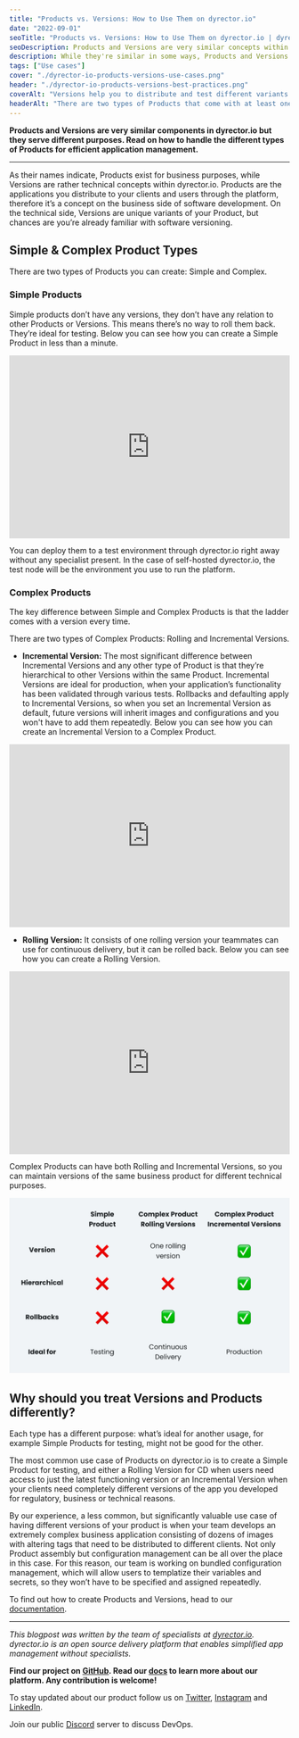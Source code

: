 ```yaml
---
title: "Products vs. Versions: How to Use Them on dyrector.io"
date: "2022-09-01"
seoTitle: "Products vs. Versions: How to Use Them on dyrector.io | dyrector.io"
seoDescription: Products and Versions are very similar concepts within dyrector.io but one of the represents business needs and the other is on the technical side.
description: While they're similar in some ways, Products and Versions serve different needs. Creating a version for your product allows you to distribute and test different variants of your Products.
tags: ["Use cases"]
cover: "./dyrector-io-products-versions-use-cases.png"
header: "./dyrector-io-products-versions-best-practices.png"
coverAlt: "Versions help you to distribute and test different variants of your Products."
headerAlt: "There are two types of Products that come with at least one version. There's one type that comes without any versions."
---
```


**Products and Versions are very similar components in dyrector.io but they serve different purposes. Read on how to handle the different types of Products for efficient application management.**

---

As their names indicate, Products exist for business purposes, while Versions are rather technical concepts within dyrector.io. Products are the applications you distribute to your clients and users through the platform, therefore it’s a concept on the business side of software development. On the technical side, Versions are unique variants of your Product, but chances are you’re already familiar with software versioning.

## Simple & Complex Product Types

There are two types of Products you can create: Simple and Complex.

### Simple Products

Simple products don’t have any versions, they don’t have any relation to other Products or Versions. This means there’s no way to roll them back. They’re ideal for testing. Below you can see how you can create a Simple Product in less than a minute.

<div style='position:relative; padding-bottom:calc(56.25% + 44px)'><iframe src='https://gfycat.com/ifr/AnchoredIdleBlackrhino' frameborder='0' scrolling='no' width='100%' height='100%' style='position:absolute;top:0;left:0;' allowfullscreen></iframe></div>


You can deploy them to a test environment through dyrector.io right away without any specialist present. In the case of self-hosted dyrector.io, the test node will be the environment you use to run the platform.

### Complex Products

The key difference between Simple and Complex Products is that the ladder comes with a version every time.

There are two types of Complex Products: Rolling and Incremental Versions.

- **Incremental Version:** The most significant difference between Incremental Versions and any other type of Product is that they’re hierarchical to other Versions within the same Product. Incremental Versions are ideal for production, when your application’s functionality has been validated through various tests. Rollbacks and defaulting apply to Incremental Versions, so when you set an Incremental Version as default, future versions will inherit images and configurations and you won't have to add them repeatedly. Below you can see how you can create an Incremental Version to a Complex Product.

<div style='position:relative; padding-bottom:calc(56.25% + 44px)'><iframe src='https://gfycat.com/ifr/RaggedPhonyImperialeagle' frameborder='0' scrolling='no' width='100%' height='100%' style='position:absolute;top:0;left:0;' allowfullscreen></iframe></div>


- **Rolling Version:** It consists of one rolling version your teammates can use for continuous delivery, but it can be rolled back. Below you can see how you can create a Rolling Version.

<div style='position:relative; padding-bottom:calc(56.25% + 44px)'><iframe src='https://gfycat.com/ifr/EmbarrassedReflectingLamprey' frameborder='0' scrolling='no' width='100%' height='100%' style='position:absolute;top:0;left:0;' allowfullscreen></iframe></div>


Complex Products can have both Rolling and Incremental Versions, so you can maintain versions of the same business product for different technical purposes.

![The different types of Products and their Versions serve different purposes.](./dyrector-io-product-types-and-versions.png)

## Why should you treat Versions and Products differently?

Each type has a different purpose: what’s ideal for another usage, for example Simple Products for testing, might not be good for the other.

The most common use case of Products on dyrector.io is to create a Simple Product for testing, and either a Rolling Version for CD when users need access to just the latest functioning version or an Incremental Version when your clients need completely different versions of the app you developed for regulatory, business or technical reasons.

By our experience, a less common, but significantly valuable use case of having different versions of your product is when your team develops an extremely complex business application consisting of dozens of images with altering tags that need to be distributed to different clients. Not only Product assembly but configuration management can be all over the place in this case. For this reason, our team is working on bundled configuration management, which will allow users to templatize their variables and secrets, so they won’t have to be specified and assigned repeatedly.

To find out how to create Products and Versions, head to our [documentation](https://docs.dyrector.io/tutorials/create-your-product).

---

_This blogpost was written by the team of specialists at [dyrector.io](https://dyrector.io). dyrector.io is an open source delivery platform that enables simplified app management without specialists._

**Find our project on [GitHub](https://github.com/dyrector-io/dyrectorio/). Read our [docs](https://docs.dyrector.io/) to learn more about our platform. Any contribution is welcome!**

To stay updated about our product follow us on [Twitter](https://twitter.com/dyrectorio), [Instagram](https://www.instagram.com/dyrectorio/) and [LinkedIn](https://www.linkedin.com/company/dyrectorio/).

Join our public [Discord](https://discord.gg/hMyT9cbYFD) server to discuss DevOps.